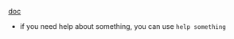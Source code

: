 [doc](https://ww2.mathworks.cn/help/matlab/)
- if you need help about something, you can use `help something`
    